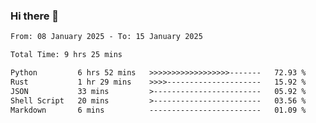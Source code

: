 ### Hi there 👋

<!--
**ututono/ututono** is a ✨ _special_ ✨ repository because its `README.md` (this file) appears on your GitHub profile.

Here are some ideas to get you started:

- 🔭 I’m currently working on ...
- 🌱 I’m currently learning ...
- 👯 I’m looking to collaborate on ...
- 🤔 I’m looking for help with ...
- 💬 Ask me about ...
- 📫 How to reach me: ...
- 😄 Pronouns: ...
- ⚡ Fun fact: ...
-->



<!--START_SECTION:waka-->

```txt
From: 08 January 2025 - To: 15 January 2025

Total Time: 9 hrs 25 mins

Python         6 hrs 52 mins   >>>>>>>>>>>>>>>>>>-------   72.93 %
Rust           1 hr 29 mins    >>>>---------------------   15.92 %
JSON           33 mins         >------------------------   05.92 %
Shell Script   20 mins         >------------------------   03.56 %
Markdown       6 mins          -------------------------   01.09 %
```

<!--END_SECTION:waka-->
